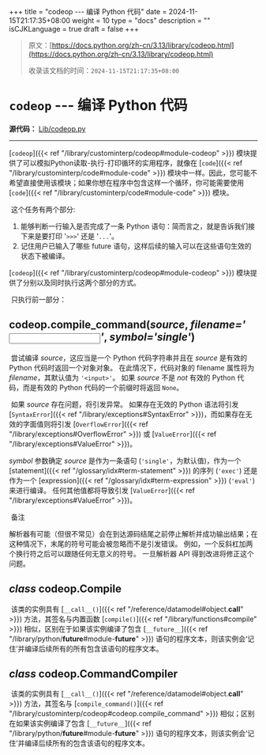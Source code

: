 +++
title = "codeop --- 编译 Python 代码"
date = 2024-11-15T21:17:35+08:00
weight = 10
type = "docs"
description = ""
isCJKLanguage = true
draft = false
+++

> 原文：[https://docs.python.org/zh-cn/3.13/library/codeop.html](https://docs.python.org/zh-cn/3.13/library/codeop.html)
>
> 收录该文档的时间：`2024-11-15T21:17:35+08:00`

# `codeop` --- 编译 Python 代码

**源代码：** [Lib/codeop.py](https://github.com/python/cpython/tree/3.13/Lib/codeop.py)

------

[`codeop`]({{< ref "/library/custominterp/codeop#module-codeop" >}}) 模块提供了可以模拟Python读取-执行-打印循环的实用程序，就像在 [`code`]({{< ref "/library/custominterp/code#module-code" >}}) 模块中一样。因此，您可能不希望直接使用该模块；如果你想在程序中包含这样一个循环，你可能需要使用 [`code`]({{< ref "/library/custominterp/code#module-code" >}}) 模块。

​	这个任务有两个部分:

1. 能够判断一行输入是否完成了一条 Python 语句：简而言之，就是告诉我们接下来是要打印 '`>>>`' 还是 '`...`'。
2. 记住用户已输入了哪些 future 语句，这样后续的输入可以在这些语句生效的状态下被编译。

[`codeop`]({{< ref "/library/custominterp/codeop#module-codeop" >}}) 模块提供了分别以及同时执行这两个部分的方式。

​	只执行前一部分：

## codeop.**compile_command**(*source*, *filename='<input>'*, *symbol='single'*)

​	尝试编译 *source*，这应当是一个 Python 代码字符串并且在 *source* 是有效的 Python 代码时返回一个对象对象。 在此情况下，代码对象的 filename 属性将为 *filename*，其默认值为 `'<input>'`。 如果 *source* 不是 *not* 有效的 Python 代码，而是有效的 Python 代码的一个前缀时将返回 `None`。

​	如果 *source* 存在问题，将引发异常。 如果存在无效的 Python 语法将引发 [`SyntaxError`]({{< ref "/library/exceptions#SyntaxError" >}})，而如果存在无效的字面值则将引发 [`OverflowError`]({{< ref "/library/exceptions#OverflowError" >}}) 或 [`ValueError`]({{< ref "/library/exceptions#ValueError" >}})。

*symbol* 参数确定 *source* 是作为一条语句 (`'single'`，为默认值)，作为一个 [statement]({{< ref "/glossary/idx#term-statement" >}}) 的序列 (`'exec'`) 还是作为一个 [expression]({{< ref "/glossary/idx#term-expression" >}}) (`'eval'`) 来进行编译。 任何其他值都将导致引发 [`ValueError`]({{< ref "/library/exceptions#ValueError" >}})。

​	备注

 

​	解析器有可能（但很不常见）会在到达源码结尾之前停止解析并成功输出结果；在这种情况下，末尾的符号可能会被忽略而不是引发错误。 例如，一个反斜杠加两个换行符之后可以跟随任何无意义的符号。 一旦解析器 API 得到改进将修正这个问题。

## *class* codeop.**Compile**

​	该类的实例具有 [`__call__()`]({{< ref "/reference/datamodel#object.__call__" >}}) 方法，其签名与内置函数 [`compile()`]({{< ref "/library/functions#compile" >}}) 相似，区别在于如果该实例编译了包含 [`__future__`]({{< ref "/library/python/__future__#module-__future__" >}}) 语句的程序文本，则该实例会‘记住’并编译后续所有的所有包含该语句的程序文本。

## *class* codeop.**CommandCompiler**

​	该类的实例具有 [`__call__()`]({{< ref "/reference/datamodel#object.__call__" >}}) 方法，其签名与 [`compile_command()`]({{< ref "/library/custominterp/codeop#codeop.compile_command" >}}) 相似；区别在如果该实例编译了包含 [`__future__`]({{< ref "/library/python/__future__#module-__future__" >}}) 语句的程序文本，则该实例会‘记住’并编译后续所有的包含该语句的程序文本。
